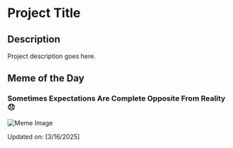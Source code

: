 # Project Title

## Description

Project description goes here.

## Meme of the Day

### Sometimes Expectations Are Complete Opposite From Reality 😞
![Meme Image](https://i.redd.it/tab46te4cvoe1.png)

Updated on: [3/16/2025]
